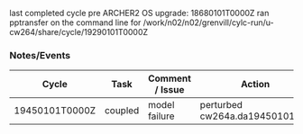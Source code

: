 last completed cycle pre ARCHER2 OS upgrade: 18680101T0000Z
ran pptransfer on the command line for /work/n02/n02/grenvill/cylc-run/u-cw264/share/cycle/19290101T0000Z

### Notes/Events

| Cycle | Task | Comment / Issue | Action |
| ---  | --- | --- | --- |
|  19450101T0000Z  | coupled | model failure  | perturbed cw264a.da19450101_00 |
